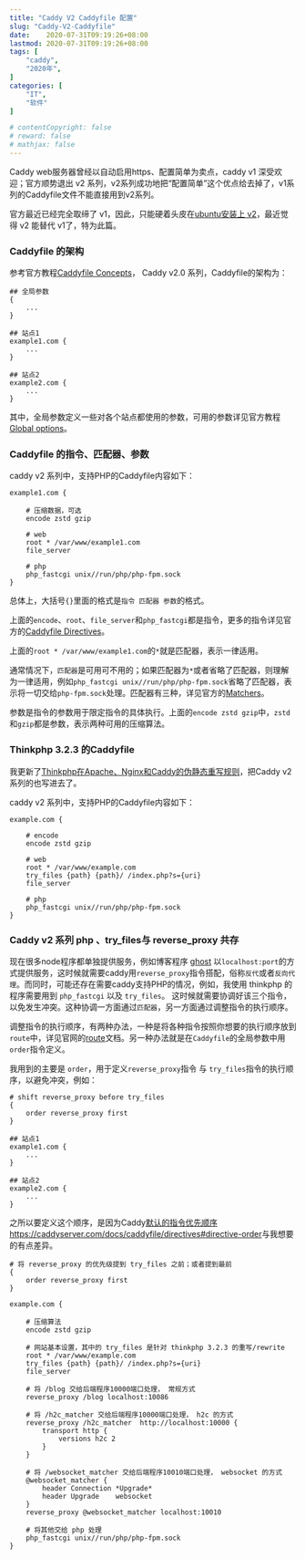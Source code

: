 ```yaml
---
title: "Caddy V2 Caddyfile 配置"
slug: "Caddy-V2-Caddyfile"
date:    2020-07-31T09:19:26+08:00
lastmod: 2020-07-31T09:19:26+08:00
tags: [
    "caddy",
    "2020年",
]
categories: [
    "IT",
    "软件"
]

# contentCopyright: false
# reward: false
# mathjax: false
---
```

Caddy web服务器曾经以自动启用https、配置简单为卖点，caddy v1 深受欢迎；官方顺势退出 v2 系列，v2系列成功地把“配置简单”这个优点给去掉了，v1系列的Caddyfile文件不能直接用到v2系列。

官方最近已经完全取缔了 v1，因此，只能硬着头皮在[ubuntu安装上 v2](/post/ubuntu-caddy-v2-installation/)，最近觉得 v2 能替代 v1了，特为此篇。

<!--more-->

### Caddyfile 的架构

参考官方教程[Caddyfile Concepts](https://caddyserver.com/docs/caddyfile/concepts#caddyfile-concepts)， Caddy v2.0 系列，Caddyfile的架构为：

```nginx
## 全局参数
{
    ...
}

## 站点1
example1.com {
    ...
}

## 站点2
example2.com {
    ...
}
```

其中，全局参数定义一些对各个站点都使用的参数，可用的参数详见官方教程[Global options](https://caddyserver.com/docs/caddyfile/options)。

### Caddyfile 的指令、匹配器、参数

caddy v2 系列中，支持PHP的Caddyfile内容如下：

```nginx
example1.com {

    # 压缩数据，可选
    encode zstd gzip

    # web
    root * /var/www/example1.com
    file_server

    # php
    php_fastcgi unix//run/php/php-fpm.sock
}
```

总体上，大括号`{}`里面的格式是`指令 匹配器 参数`的格式。

上面的`encode`、`root`、`file_server`和`php_fastcgi`都是指令，更多的指令详见官方的[Caddyfile Directives](https://caddyserver.com/docs/caddyfile/directives#caddyfile-directives)。

上面的`root * /var/www/example1.com`的`*`就是匹配器，表示一律适用。

通常情况下，`匹配器`是可用可不用的；如果匹配器为`*`或者省略了匹配器，则理解为一律适用，例如`php_fastcgi unix//run/php/php-fpm.sock`省略了匹配器，表示将一切交给`php-fpm.sock`处理。匹配器有三种，详见官方的[Matchers](https://caddyserver.com/docs/caddyfile/concepts#matchers)。

参数是指令的参数用于限定指令的具体执行。上面的`encode zstd gzip`中，`zstd`和`gzip`都是参数，表示两种可用的压缩算法。

### Thinkphp 3.2.3 的Caddyfile

我更新了[Thinkphp在Apache、Nginx和Caddy的伪静态重写规则](/post/thinkphp-rewrite-apache-nginx-caddy/)，把Caddy v2 系列的也写进去了。

caddy v2 系列中，支持PHP的Caddyfile内容如下：

```nginx
example.com {

    # encode
    encode zstd gzip

    # web
    root * /var/www/example.com
    try_files {path} {path}/ /index.php?s={uri}
    file_server

    # php
    php_fastcgi unix//run/php/php-fpm.sock
}
```



### Caddy v2 系列 php 、try_files与 reverse_proxy 共存

现在很多node程序都单独提供服务，例如博客程序 [ghost](https://ghost.org/) 以`localhost:port`的方式提供服务，这时候就需要caddy用`reverse_proxy`指令搭配，俗称`反代`或者`反向代理`。而同时，可能还存在需要caddy支持PHP的情况，例如，我使用 thinkphp 的程序需要用到   `php_fastcgi` 以及 `try_files`。  这时候就需要协调好该三个指令，以免发生冲突。这种协调一方面通过`匹配器`，另一方面通过调整指令的执行顺序。

调整指令的执行顺序，有两种办法，一种是将各种指令按照你想要的执行顺序放到`route`中，详见官网的[route](https://caddyserver.com/docs/caddyfile/directives/route)文档。另一种办法就是在`Caddyfile`的全局参数中用`order`指令定义。

我用到的主要是 `order`，用于定义`reverse_proxy`指令 与 `try_files`指令的执行顺序，以避免冲突，例如：

```nginx
# shift reverse_proxy before try_files
{
    order reverse_proxy first
}

## 站点1
example1.com {
    ...
}

## 站点2
example2.com {
    ...
}
```

之所以要定义这个顺序，是因为Caddy[默认的指令优先顺序https://caddyserver.com/docs/caddyfile/directives#directive-order](https://caddyserver.com/docs/caddyfile/directives#directive-order)与我想要的有点差异。

```nginx
# 将 reverse_proxy 的优先级提到 try_files 之前；或者提到最前
{
    order reverse_proxy first
}

example.com {

    # 压缩算法
    encode zstd gzip

    # 网站基本设置，其中的 try_files 是针对 thinkphp 3.2.3 的重写/rewrite 
    root * /var/www/example.com
    try_files {path} {path}/ /index.php?s={uri}
    file_server

    # 将 /blog 交给后端程序10000端口处理， 常规方式
    reverse_proxy /blog localhost:10086

    # 将 /h2c_matcher 交给后端程序10000端口处理， h2c 的方式
    reverse_proxy /h2c_matcher  http://localhost:10000 {
        transport http {
            versions h2c 2
        }
    }

    # 将 /websocket_matcher 交给后端程序10010端口处理， websocket 的方式
    @websocket_matcher {
        header Connection *Upgrade*
        header Upgrade    websocket
    }
    reverse_proxy @websocket_matcher localhost:10010

    # 将其他交给 php 处理
    php_fastcgi unix//run/php/php-fpm.sock
}
```

